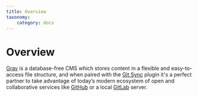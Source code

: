 ```yaml
---
title: Overview
taxonomy:
    category: docs
---
```


# Overview

[Grav](http://getgrav.org) is a database-free CMS which stores content in a flexible and easy-to-access file structure, and when paired with the [Git Sync](https://github.com/trilbymedia/grav-plugin-git-sync) plugin it's a perfect partner to take advantage of today’s modern ecosystem of open and collaborative services like [GitHub](https://github.com/) or a local [GitLab](https://about.gitlab.com/) server.
